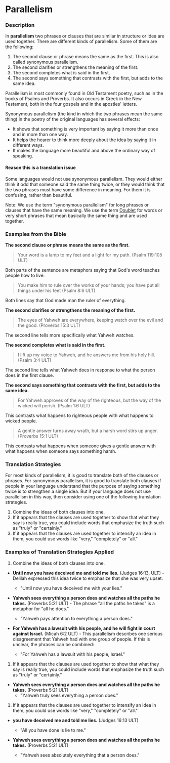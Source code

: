 # Parallelism #

### Description

In **parallelism** two phrases or clauses that are similar in structure or idea are used together. There are different kinds of parallelism. Some of them are the following:

1. The second clause or phrase means the same as the first. This is also called synonymous parallelism.
1. The second clarifies or strengthens the meaning of the first.
1. The second completes what is said in the first.
1. The second says something that contrasts with the first, but adds to the same idea.

Parallelism is most commonly found in Old Testament poetry, such as in the books of Psalms and Proverbs.  It also occurs in Greek in the New Testament, both in the four gospels and in the apostles' letters.

Synonymous parallelism (the kind in which the two phrases mean the same thing) in the poetry of the original languages has several effects:

* It shows that something is very important by saying it more than once and in more than one way.
* It helps the hearer to think more deeply about the idea by saying it in different ways.
* It makes the language more beautiful and above the ordinary way of speaking.

#### Reason this is a translation issue

Some languages would not use synonymous parallelism. They would either think it odd that someone said the same thing twice, or they would think that the two phrases must have some difference in meaning. For them it is confusing, rather than beautiful.

Note: We use the term "synonymous parallelism" for long phrases or clauses that have the same meaning.  We use the term  [Doublet](../figs-doublet/01.md) for words or very short phrases that mean basically the same thing and are used together.

### Examples from the Bible

**The second clause or phrase means the same as the first.**

>Your word is a lamp to my feet
>and a light for my path. (Psalm 119:105 ULT)

Both parts of the sentence are metaphors saying that God's word teaches people how to live.

>You make him to rule over the works of your hands;
>you have put all things under his feet (Psalm 8:6 ULT)

Both lines say that God made man the ruler of everything.

**The second clarifies or strengthens the meaning of the first.**

>The eyes of Yahweh are everywhere,
>keeping watch over the evil and the good. (Proverbs 15:3 ULT)

The second line tells more specifically what Yahweh watches.

**The second completes what is said in the first.**

>I lift up my voice to Yahweh,
>and he answers me from his holy hill. (Psalm 3:4 ULT)

The second line tells what Yahweh does in response to what the person does in the first clause.

**The second says something that contrasts with the first, but adds to the same idea.**

>For Yahweh approves of the way of the righteous,
>but the way of the wicked will perish. (Psalm 1:6 ULT)

This contrasts what happens to righteous people with what happens to wicked people.

>A gentle answer turns away wrath,
>but a harsh word stirs up anger. (Proverbs 15:1 ULT)

This contrasts what happens when someone gives a gentle answer with what happens when someone says something harsh.

### Translation Strategies

For most kinds of parallelism, it is good to translate both of the clauses or phrases. For synonymous parallelism, it is good to translate both clauses if people in your language understand that the purpose of saying something twice is to strengthen a single idea. But if your language does not use parallelism in this way, then consider using one of the following translation strategies.

1. Combine the ideas of both clauses into one.
1. If it appears that the clauses are used together to show that what they say is really true, you could include words that emphasize the truth such as "truly" or "certainly."
1. If it appears that the clauses are used together to intensify an idea in them, you could use words like "very," "completely" or "all."

### Examples of Translation Strategies Applied

1. Combine the ideas of both clauses into one.

  * **Until now you have deceived me and told me lies.** (Judges 16:13, ULT) - Delilah expressed this idea twice to emphasize that she was very upset.
      * "Until now you have deceived me with your lies."

  * **Yahweh sees everything a person does and watches all the paths he takes.** (Proverbs 5:21 ULT) - The phrase "all the paths he takes" is a metaphor for "all he does."
      * "Yahweh pays attention to everything a person does."

  * **For Yahweh has a lawsuit with his people, and he will fight in court against Israel.** (Micah 6:2 ULT) - This parallelism describes one serious disagreement that Yahweh had with one group of people. If this is unclear, the phrases can be combined:
      * "For Yahweh has a lawsuit with his people, Israel."

1. If it appears that the clauses are used together to show that what they say is really true, you could include words that emphasize the truth such as "truly" or "certainly."

  * **Yahweh sees everything a person does and watches all the paths he takes.** (Proverbs 5:21 ULT)
      * "Yahweh truly sees everything a person does."

1. If it appears that the clauses are used together to intensify an idea in them, you could use words like "very," "completely" or "all."

  * **you have deceived me and told me lies.** (Judges 16:13 ULT)
      * "All you have done is lie to me."

  * **Yahweh sees everything a person does and watches all the paths he takes.** (Proverbs 5:21 ULT)
      * "Yahweh sees absolutely everything that a person does."

